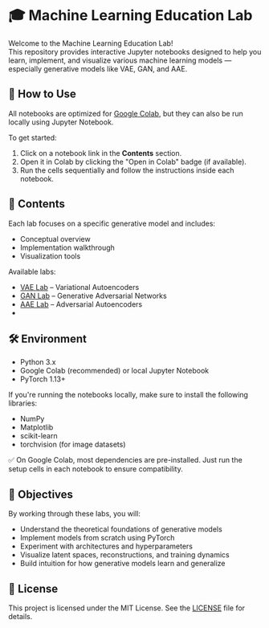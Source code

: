 # 🎓 Machine Learning Education Lab

Welcome to the Machine Learning Education Lab!  
This repository provides interactive Jupyter notebooks designed to help you learn, implement, and visualize various machine learning models — especially generative models like VAE, GAN, and AAE.

## 🚀 How to Use

All notebooks are optimized for [Google Colab](https://colab.research.google.com), but they can also be run locally using Jupyter Notebook.

To get started:
1. Click on a notebook link in the **Contents** section.
2. Open it in Colab by clicking the "Open in Colab" badge (if available).
3. Run the cells sequentially and follow the instructions inside each notebook.

## 📂 Contents

Each lab focuses on a specific generative model and includes:
- Conceptual overview
- Implementation walkthrough
- Visualization tools

Available labs:
- [VAE Lab](vae/README.md) – Variational Autoencoders
- [GAN Lab](gan/README.md) – Generative Adversarial Networks
- [AAE Lab](aae/README.md) – Adversarial Autoencoders
- 
## 🛠️ Environment

- Python 3.x
- Google Colab (recommended) or local Jupyter Notebook
- PyTorch 1.13+

If you're running the notebooks locally, make sure to install the following libraries:
- NumPy
- Matplotlib
- scikit-learn
- torchvision (for image datasets)

✅ On Google Colab, most dependencies are pre-installed. Just run the setup cells in each notebook to ensure compatibility.


## 🎯 Objectives

By working through these labs, you will:
- Understand the theoretical foundations of generative models
- Implement models from scratch using PyTorch
- Experiment with architectures and hyperparameters
- Visualize latent spaces, reconstructions, and training dynamics
- Build intuition for how generative models learn and generalize

## 📄 License

This project is licensed under the MIT License. See the [LICENSE](LICENSE) file for details.



